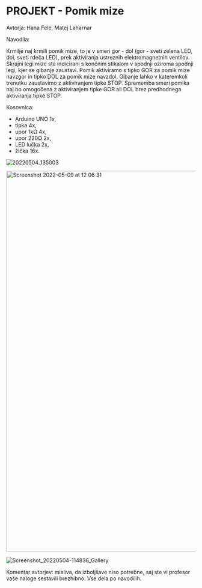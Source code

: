 # PROJEKT - Pomik mize

Avtorja: Hana Fele, Matej Laharnar


Navodila: 

Krmilje naj krmili pomik mize, to je v smeri gor - dol (gor - sveti zelena LED, dol, sveti rdeča LED), prek aktiviranja ustreznih elektromagnetnih ventilov. Skrajni legi mize sta indicirani s končnim stikalom v spodnji oziroma spodnji legi, kjer se gibanje zaustavi. Pomik aktiviramo s tipko GOR za pomik mize navzgor in tipko DOL za pomik mize navzdol. Gibanje lahko v kateremkoli trenutku zaustavimo z aktiviranjem tipke STOP. Sprememba smeri pomika naj bo omogočena z aktiviranjem tipke GOR ali DOL brez predhodnega aktiviranja tipke STOP.


Kosovnica:
- Arduino UNO 1x,
- tipka 4x,
- upor 1kΩ 4x,
- upor 220Ω 2x,
- LED lučka 2x,
- žička 16x.


![20220504_135003](https://user-images.githubusercontent.com/103569446/166870153-0860841c-2910-4ea3-bc58-9244d5c40964.jpg)

<img width="1015" alt="Screenshot 2022-05-09 at 12 06 31" src="https://user-images.githubusercontent.com/103569446/167389778-b9e2649f-079d-4db6-98b3-22f81cc735f6.png">

![Screenshot_20220504-114836_Gallery](https://user-images.githubusercontent.com/103569446/166660764-bb192ab4-9715-4b07-bce9-b23c517fe373.jpg)


Komentar avtorjev: misliva, da izboljšave niso potrebne, saj ste vi profesor vaše naloge sestavili brezhibno. Vse dela po navodilih.  
